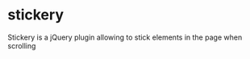 stickery
========

Stickery is a jQuery plugin allowing to stick elements in the page when scrolling
